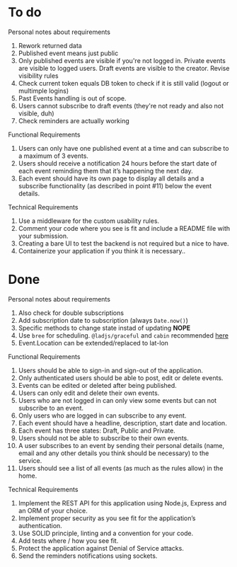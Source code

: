 # To do

Personal notes about requirements
1. Rework returned data
1. Published event means just public
1. Only published events are visible if you're not logged in. Private events are visible to logged users. Draft events are visible to the creator. Revise visibility rules
1. Check current token equals DB token to check if it is still valid (logout or multimple logins)
1. Past Events handling is out of scope.
1. Users cannot subscribe to draft events (they're not ready and also not visible, duh)
1. Check reminders are actually working

Functional Requirements
1. Users can only have one published event at a time and can subscribe to a maximum of 3 events.
1. Users should receive a notification 24 hours before the start date of each event reminding them that it’s happening the next day.
1. Each event should have its own page to display all details and a subscribe functionality (as described in point #11) below the event details.

Technical Requirements
1. Use a middleware for the custom usability rules.
1. Comment your code where you see is fit and include a README file with your submission.
1. Creating a bare UI to test the backend is not required but a nice to have.
1. Containerize your application if you think it is necessary..

# Done

Personal notes about requirements
1. Also check for double subscriptions
1. Add subscription date to subscription (always `Date.now()`)
1. Specific methods to change state instad of updating  **NOPE**
1. Use `bree` for scheduling. `@ladjs/graceful` and `cabin` recommended [here](https://jobscheduler.net/#/?id=node)
1. Event.Location can be extended/replaced to lat-lon

Functional Requirements
1. Users should be able to sign-in and sign-out of the application.
1. Only authenticated users should be able to post, edit or delete
events.
1. Events can be edited or deleted after being published.
1. Users can only edit and delete their own events.
1. Users who are not logged in can only view some events but can
not subscribe to an event.
1. Only users who are logged in can subscribe to any event.
1. Each event should have a headline, description, start date and
location.
1. Each event has three states: Draft, Public and Private.
1. Users should not be able to subscribe to their own events.
1. A user subscribes to an event by sending their personal details
(name, email and any other details you think should be
necessary) to the service.
1. Users should see a list of all events (as much as the rules allow)
in the home.

Technical Requirements
1. Implement the REST API for this application using Node.js, Express and an ORM of your choice.
1. Implement proper security as you see fit for the application’s authentication.
1. Use SOLID principle, linting and a convention for your code.
1. Add tests where / how you see fit.
1. Protect the application against Denial of Service attacks.
1. Send the reminders notifications using sockets.
